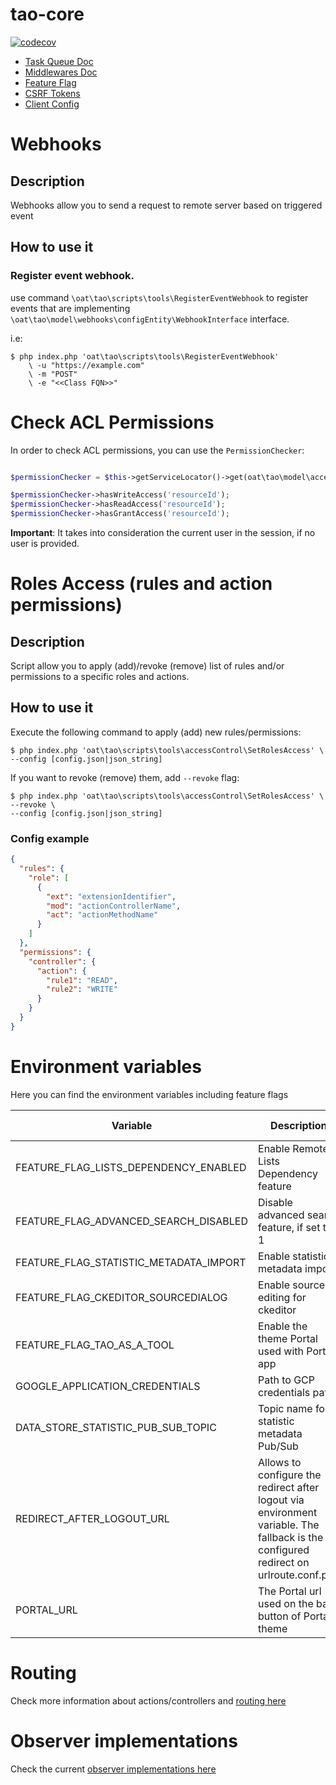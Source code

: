 # tao-core

[![codecov](https://codecov.io/gh/oat-sa/tao-core/branch/master/graph/badge.svg?token=uPVdj0JrEn)](https://codecov.io/gh/oat-sa/tao-core)

- [Task Queue Doc](models/classes/taskQueue/README.md)
- [Middlewares Doc](models/classes/Middleware/README.md)
- [Feature Flag](models/classes/featureFlag/README.md)
- [CSRF Tokens](models/classes/security/xsrf/README.md)
- [Client Config](models/classes/clientConfig/README.md)

# Webhooks

## Description

Webhooks allow you to send a request to remote server based on triggered event

## How to use it

### Register event webhook.

use command `\oat\tao\scripts\tools\RegisterEventWebhook` to register events that are implementing `\oat\tao\model\webhooks\configEntity\WebhookInterface` interface.

i.e:

```
$ php index.php 'oat\tao\scripts\tools\RegisterEventWebhook'
    \ -u "https://example.com"
    \ -m "POST"
    \ -e "<<Class FQN>>"
```

# Check ACL Permissions

In order to check ACL permissions, you can use the `PermissionChecker`:

```php

$permissionChecker = $this->getServiceLocator()->get(oat\tao\model\accessControl\PermissionChecker::class);

$permissionChecker->hasWriteAccess('resourceId');
$permissionChecker->hasReadAccess('resourceId');
$permissionChecker->hasGrantAccess('resourceId');
```

**Important**: It takes into consideration the current user in the session, if no user is provided.

# Roles Access (rules and action permissions)

## Description

Script allow you to apply (add)/revoke (remove) list of rules and/or permissions to a specific roles and actions.

## How to use it

Execute the following command to apply (add) new rules/permissions:

```
$ php index.php 'oat\tao\scripts\tools\accessControl\SetRolesAccess' \
--config [config.json|json_string]
```

If you want to revoke (remove) them, add `--revoke` flag:

```
$ php index.php 'oat\tao\scripts\tools\accessControl\SetRolesAccess' \
--revoke \
--config [config.json|json_string]
```

### Config example

```json
{
  "rules": {
    "role": [
      {
        "ext": "extensionIdentifier",
        "mod": "actionControllerName",
        "act": "actionMethodName"
      }
    ]
  },
  "permissions": {
    "controller": {
      "action": {
        "rule1": "READ",
        "rule2": "WRITE"
      }
    }
  }
}
```

# Environment variables

Here you can find the environment variables including feature flags

| Variable                               | Description                                                                                                                          | Default value |
|----------------------------------------|--------------------------------------------------------------------------------------------------------------------------------------|---------------|
| FEATURE_FLAG_LISTS_DEPENDENCY_ENABLED  | Enable Remote Lists Dependency feature                                                                                               | -             |
| FEATURE_FLAG_ADVANCED_SEARCH_DISABLED  | Disable advanced search feature, if set to 1                                                                                         | -             |
| FEATURE_FLAG_STATISTIC_METADATA_IMPORT | Enable statistics metadata import                                                                                                    | -             |
| FEATURE_FLAG_CKEDITOR_SOURCEDIALOG     | Enable source editing for ckeditor                                                                                                   | false         |
| FEATURE_FLAG_TAO_AS_A_TOOL             | Enable the theme Portal used with Portal app                                                                                         | -             |
| GOOGLE_APPLICATION_CREDENTIALS         | Path to GCP credentials path                                                                                                         | -             |
| DATA_STORE_STATISTIC_PUB_SUB_TOPIC     | Topic name for statistic metadata Pub/Sub                                                                                            | -             |
| REDIRECT_AFTER_LOGOUT_URL              | Allows to configure the redirect after logout via environment variable. The fallback is the configured redirect on urlroute.conf.php | -             |
| PORTAL_URL                             | The Portal url used on the back button of Portal theme                                                                               | -             |


# Routing

Check more information about actions/controllers and [routing here](./models/classes/routing/README.md)

# Observer implementations

Check the current [observer implementations here](./models/classes/Observer/README.md)
